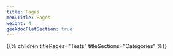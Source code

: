 ```yaml
---
title: Pages
menuTitle: Pages
weight: 4 
geekdocFlatSection: true
---
```


{{% children titlePages="Tests" titleSections="Categories" %}}
